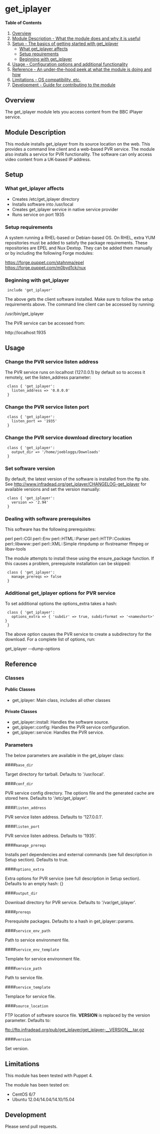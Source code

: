 # get_iplayer

#### Table of Contents

1. [Overview](#overview)
2. [Module Description - What the module does and why it is useful](#module-description)
3. [Setup - The basics of getting started with get_iplayer](#setup)
    * [What get_iplayer affects](#what-get_iplayer-affects)
    * [Setup requirements](#setup-requirements)
    * [Beginning with get_iplayer](#beginning-with-get_iplayer)
4. [Usage - Configuration options and additional functionality](#usage)
5. [Reference - An under-the-hood peek at what the module is doing and how](#reference)
6. [Limitations - OS compatibility, etc.](#limitations)
7. [Development - Guide for contributing to the module](#development)

## Overview

The get_iplayer module lets you access content from the BBC iPlayer service.

## Module Description

This module installs get_iplayer from its source location on the web. This
provides a command line client and a web-based PVR service. The module also
installs a service for PVR functionality. The software can only access video
content from a UK-based IP address.

## Setup

### What get_iplayer affects

* Creates /etc/get_iplayer directory
* Installs software into /usr/local
* Creates get_iplayer service in native service provider
* Runs service on port 1935

### Setup requirements
A system running a RHEL-based or Debian-based OS. On RHEL, extra YUM
repositories must be added to satisfy the package requirements. These
repositories are EPEL and Nux Dextop. They can be added them manually
or by including the following Forge modules:

https://forge.puppet.com/stahnma/epel
https://forge.puppet.com/m0byd1ck/nux

### Beginning with get_iplayer

```puppet
 include 'get_iplayer'
```

The above gets the client software installed. Make sure to follow the setup
requirements above. The command line client can be accessed by running:

 /usr/bin/get_iplayer

The PVR service can be accessed from:

 http://localhost:1935

## Usage
### Change the PVR service listen address

The PVR service runs on localhost (127.0.0.1) by default so to access it
remotely, set the listen_address parameter:

```puppet
 class { 'get_iplayer':
   listen_address => '0.0.0.0'
 }
```

### Change the PVR service listen port

```puppet
 class { 'get_iplayer':
   listen_port => '1935'
 }
```

### Change the PVR service download directory location

```puppet
 class { 'get_iplayer':
   output_dir => '/home/joebloggs/Downloads'
 }
```

### Set software version
By default, the latest version of the software is installed from the ftp site.
See http://www.infradead.org/get_iplayer/CHANGELOG-get_iplayer for available
versions and set the version manually:

```puppet
 class { 'get_iplayer':
   version => '2.94'
 }
```

### Dealing with software prerequisites

This software has the following prerequisites:

 perl
 perl::CGI
 perl::Env
 perl::HTML::Parser
 perl::HTTP::Cookies
 perl::libwww::perl
 perl::XML::Simple
 rtmpdump or flvstreamer
 ffmpeg or libav-tools

The module attempts to install these using the ensure_package function. If this
causes a problem, prerequisite installation can be skipped:

```puppet
 class { 'get_iplayer':
   manage_prereqs => false
 }
```

### Additional get_iplayer options for PVR service

To set additional options the options_extra takes a hash:

```puppet
 class { 'get_iplayer':
   options_extra => { 'subdir' => true, subdirformat => '<nameshort>' }
 }
```

The above option causes the PVR service to create a subdirectory for the
download. For a complete list of options, run:

 get_iplayer --dump-options

## Reference

### Classes

#### Public Classes

* get_iplayer: Main class, includes all other classes

#### Private Classes


* get_iplayer::install: Handles the software source.
* get_iplayer::config: Handles the PVR service configuration.
* get_iplayer::service: Handles the PVR service.

### Parameters

The below parameters are available in the get_iplayer class:

####`base_dir`

Target directory for tarball. Defaults to '/usr/local'.

####`conf_dir`

PVR service config directory. The options file and the generated cache are
stored here. Defaults to '/etc/get_iplayer'.

####`listen_address`

PVR service listen address. Defaults to '127.0.0.1'.

####`listen_port`

PVR service listen address. Defaults to '1935'.

####`manage_prereqs`

Installs perl dependencies and external commands (see full description in
Setup section). Defaults to true.

####`options_extra`

Extra options for PVR service (see full description in Setup section). Defaults
to an empty hash: {}

####`output_dir`

Download directory for PVR service. Defaults to '/var/get_iplayer'.

####`prereqs`

Prerequisite packages. Defaults to a hash in get_iplayer::params.

####`service_env_path`

Path to service environment file.

####`service_env_template`

Template for service environment file.

####`service_path`

Path to service file.

####`service_template`

Templace for service file.

####`source_location`

FTP location of software source file. __VERSION__ is replaced by the version
parameter. Defaults to:

 ftp://ftp.infradead.org/pub/get_iplayer/get_iplayer-__VERSION__.tar.gz

####`version`

Set version.

## Limitations

This module has been tested with Puppet 4.

The module has been tested on:

* CentOS 6/7
* Ubuntu 12.04/14.04/14.10/15.04

## Development

Please send pull requests.
